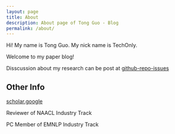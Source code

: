 ```yaml
---
layout: page
title: About
description: About page of Tong Guo - Blog 
permalink: /about/
---
```


Hi! My name is Tong Guo. My nick name is TechOnly.

Welcome to my paper blog!

Disscussion about my research can be post at [github-repo-issues](https://github.com/guotong1988/guotong1988.github.io/issues)

## Other Info

[scholar.google](https://scholar.google.com/citations?user=4J7HYNAAAAAJ)

Reviewer of NAACL Industry Track

PC Member of EMNLP Industry Track



<meta name="google-site-verification" content="8NeXeopl0Y7RpgHgRilAMtTLuzHTNav3LpL8MA7lj1A" />
